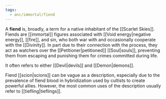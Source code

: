 ```yaml
---
tags:
  - anc/immortal/fiend
---
```

A **fiend** is, broadly, a term for a native inhabitant of the [[Scarlet Skies]]. Fiends are [[immortal]] figures associated with [[Void energy|negative energy]], [[fire]], and sin, who both war with and occasionally cooperate with the [[Divinity]]. In part due to their connection with the process, they act as watchers over the [[Petitioner|petitioned]] [[Soul|souls]], preventing them from escaping and punishing them for crimes committed during life.

It often refers to either [[Devil|devils]] and [[Demon|demons]].

Fiend [[scion|scions]] can be vague as a description, especially due to the prevalence of fiend blood in hybridization used by cultists to create powerful allies. However, the most common uses of the description usually refer to [[tiefling|tieflings]].